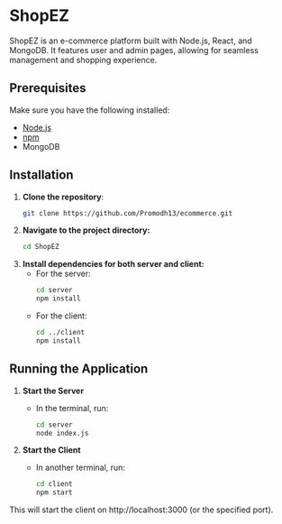 # ShopEZ

ShopEZ is an e-commerce platform built with Node.js, React, and MongoDB. It features user and admin pages, allowing for seamless management and shopping experience.

## Prerequisites

Make sure you have the following installed:
- [Node.js](https://nodejs.org/)
- [npm](https://www.npmjs.com/)
- MongoDB

## Installation

1. **Clone the repository**:
   ```bash
   git clone https://github.com/Promodh13/ecommerce.git

2. **Navigate to the project directory:**
    ```bash
    cd ShopEZ
3. **Install dependencies for both server and client:**
    - For the server:
        ```bash
        cd server
        npm install
    - For the client:
        ```bash
        cd ../client
        npm install
## Running the Application
1. **Start the Server**
    - In the terminal, run:
    
      ```bash
      cd server
      node index.js
2. **Start the Client**
    - In another terminal, run:
    
      ```bash
      cd client
      npm start
      
This will start the client on http://localhost:3000 (or the specified port).
